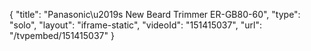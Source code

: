 {
    "title": "Panasonic\u2019s New Beard Trimmer ER-GB80-60",
    "type": "solo",
    "layout": "iframe-static",
    "videoId": "151415037",
    "url": "\/tvpembed\/151415037"
}